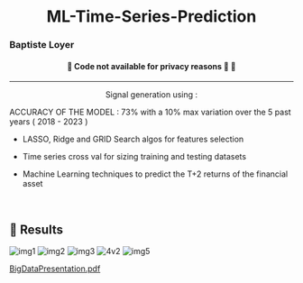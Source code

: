 <h1 align="center">ML-Time-Series-Prediction</h1>
<h3 >Baptiste Loyer</h2>
</h3>

<h4 align="center">
	🚧 Code not available for privacy reasons 🚀   🚧
</h4>

<hr>

<p align="center">
  Signal generation using : </p>
  
  ACCURACY OF THE MODEL : 73% with a 10% max variation over the 5 past years ( 2018 - 2023 )
  
  - LASSO, Ridge and GRID Search algos for features selection
  
  - Time series cross val for sizing training and testing datasets
  
  - Machine Learning techniques to predict the T+2 returns of the financial asset
  



<br>

## :rocket: Results
![img1](https://github.com/BL-30/ML-Time-Series-Prediction/assets/91438136/d4605623-6a44-4595-8161-f75782c0ad59)
![img2](https://github.com/BL-30/ML-Time-Series-Prediction/assets/91438136/04b61fe3-832f-4c03-b25e-134483d254a0)
![img3](https://github.com/BL-30/ML-Time-Series-Prediction/assets/91438136/fd7661d3-95d6-4de7-b73c-fa0c68c6bbf5)
![4v2](https://github.com/BL-30/MachineLearning-Time-Series-Prediction/assets/91438136/29697fea-0192-4df1-8f61-f230050a097a)
![img5](https://github.com/BL-30/ML-Time-Series-Prediction/assets/91438136/7371a47c-8630-41e7-bc01-81d8678cdb0c)



[BigDataPresentation.pdf](https://github.com/BL-30/ML-Time-Series-Prediction/files/11462981/BigDataPresentation.pdf)
